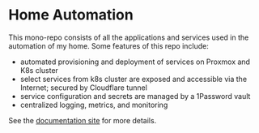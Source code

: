 # Home Automation

This mono-repo consists of all the applications and services used in the automation of my home. Some features of this repo include:

- automated provisioning and deployment of services on Proxmox and K8s cluster
- select services from k8s cluster are exposed and accessible via the Internet; secured by Cloudflare tunnel
- service configuration and secrets are managed by a 1Password vault
- centralized logging, metrics, and monitoring

See the [documentation site](https://docs.smith-simms.family) for more details.
